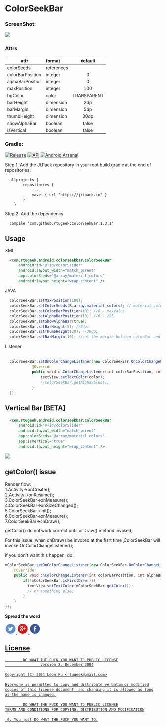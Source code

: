 # ColorSeekBar

### ScreenShot:

 ![](https://github.com/rtugeek/ColorSeekBar/blob/master/screenshot/screenshot.gif)

### Attrs
|attr|format|default|
|---|:---|:---:|
|colorSeeds|references||
|colorBarPosition|integer|0|
|alphaBarPosition|integer|0|
|maxPosition|integer|100|
|bgColor|color|TRANSPARENT|
|barHeight|dimension|2dp|
|barMargin|dimension|5dp|
|thumbHeight|dimension|30dp|
|showAlphaBar|boolean|false|
|isVertical|boolean|false|



### Gradle:
[![Release](https://jitpack.io/v/rtugeek/colorseekbar.svg)](https://jitpack.io/#rtugeek/colorseekbar) [![API](https://img.shields.io/badge/API-9%2B-brightgreen.svg?style=flat)](https://android-arsenal.com/api?level=9) [![Android Arsenal](https://img.shields.io/badge/Android%20Arsenal-ColorSeekBar-green.svg?style=true)](https://android-arsenal.com/details/1/3118)

Step 1. Add the JitPack repository in your root build.gradle at the end of repositories:
```
  allprojects {
		repositories {
			...
			maven { url "https://jitpack.io" }
		}
	}
```
Step 2. Add the dependency
```
  compile 'com.github.rtugeek:ColorSeekBar:1.3.1'
```

##  Usage

XML
```xml
  <com.rtugeek.android.colorseekbar.ColorSeekBar
      android:id="@+id/colorSlider"
      android:layout_width="match_parent"
      app:colorSeeds="@array/material_colors"
      android:layout_height="wrap_content" />
```

JAVA
```java
  colorSeekBar.setMaxPosition(100);
  colorSeekBar.setColorSeeds(R.array.material_colors); // material_colors is defalut included in res/color,just use it.
  colorSeekBar.setColorBarPosition(10); //0 - maxValue
  colorSeekBar.setAlphaBarPosition(10); //0 - 255
  colorSeekBar.setShowAlphaBar(true);
  colorSeekBar.setBarHeight(5); //5dpi
  colorSeekBar.setThumbHeight(30); //30dpi
  colorSeekBar.setBarMargin(10); //set the margin between colorBar and alphaBar 10dpi
```

Listener
```java

  colorSeekBar.setOnColorChangeListener(new ColorSeekBar.OnColorChangeListener() {
            @Override
            public void onColorChangeListener(int colorBarPosition, int alphaBarPosition, int color) {
                textView.setTextColor(color);
                //colorSeekBar.getAlphaValue();
            }
  });
```

## Vertical Bar [BETA]
```xml
  <com.rtugeek.android.colorseekbar.ColorSeekBar
      android:id="@+id/colorSlider"
      android:layout_width="match_parent"
      app:colorSeeds="@array/material_colors"
      app:isVertical="true"
      android:layout_height="wrap_content" />
```
 ![](https://github.com/rtugeek/ColorSeekBar/blob/master/screenshot/vertical.png)


## getColor() issue
Render flow:  
1.Activity->onCreate();  
2.Activity->onResume();  
3.ColorSeekBar->onMeasure();  
4.ColorSeekBar->onSizeChanged();  
5.ColorSeekBar->init();  
6.ColorSeekBar->onMeasure();  
7.ColorSeekBar->onDraw();  

getColor() do not work correct until onDraw() method invoked;

For this issue ,when onDraw() be invoked at the fisrt time ,ColorSeekBar will invoke OnColorChangeListener();

if you don't want this happen, do:
```java
mColorSeekBar.setOnColorChangeListener(new ColorSeekBar.OnColorChangeListener() {
    @Override
    public void onColorChangeListener(int colorBarPosition, int alphaBarPosition, int color) {
        if(!mColorSeekBar.isFirstDraw()){
          textView.setTextColor(mColorSeekBar.getColor());
          // or something else;
        }
    }
});
```

**Spread the word**

<a href="https://twitter.com/intent/tweet?text=Check%20out%20the%20ColorSeekBar%20library%20on%20Github:%20https://github.com/rtugeek/ColorSeekBar/" target="_blank" title="share to twitter" style="width:100%"><img src="https://github.com/PhilJay/MPAndroidChart/blob/master/design/twitter_icon.png" title="Share on Twitter" width="35" height=35 />
<a href="https://plus.google.com/share?url=https://github.com/rtugeek/ColorSeekBar/" target="_blank" title="share to Google+" style="width:100%"><img src="https://github.com/PhilJay/MPAndroidChart/blob/master/design/googleplus_icon.png" title="Share on Google+" width="35" height=35 />
<a href="https://www.facebook.com/sharer/sharer.php?u=https://github.com/rtugeek/ColorSeekBar/" target="_blank" title="share to facebook" style="width:100%"><img src="https://github.com/PhilJay/MPAndroidChart/blob/master/design/facebook_icon.png" title="Share on Facebook" width="35" height=35 />

## License

            DO WHAT THE FUCK YOU WANT TO PUBLIC LICENSE
                    Version 2, December 2004

    Copyright (C) 2004 Leon Fu <rtugeek@gmail.com>

    Everyone is permitted to copy and distribute verbatim or modified
    copies of this license document, and changing it is allowed as long
    as the name is changed.

            DO WHAT THE FUCK YOU WANT TO PUBLIC LICENSE
    TERMS AND CONDITIONS FOR COPYING, DISTRIBUTION AND MODIFICATION

     0. You just DO WHAT THE FUCK YOU WANT TO.
